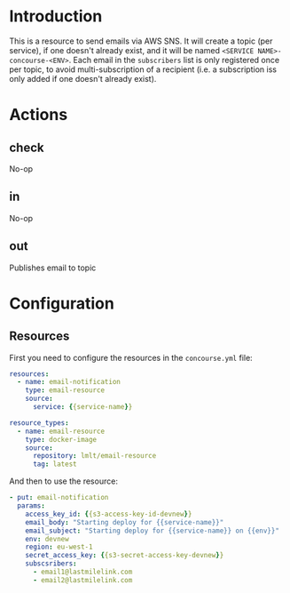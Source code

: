 # Introduction

This is a resource to send emails via AWS SNS. It will create a topic (per service), if one doesn't already exist, and it will be named `<SERVICE NAME>-concourse-<ENV>`. Each email in the `subscribers` list is only registered once per topic, to avoid multi-subscription of a recipient (i.e. a subscription iss only added if one doesn't already exist).

# Actions

## check
No-op

## in
No-op

## out
Publishes email to topic

# Configuration

## Resources
First you need to configure the resources in the `concourse.yml` file: 

```yaml
resources:
  - name: email-notification
    type: email-resource
    source:
      service: {{service-name}}

resource_types:
  - name: email-resource
    type: docker-image
    source:
      repository: lmlt/email-resource
      tag: latest
```


And then to use the resource:

```yaml
- put: email-notification
  params:
    access_key_id: {{s3-access-key-id-devnew}}
    email_body: "Starting deploy for {{service-name}}"
    email_subject: "Starting deploy for {{service-name}} on {{env}}"
    env: devnew
    region: eu-west-1
    secret_access_key: {{s3-secret-access-key-devnew}}
    subscsribers:
      - email1@lastmilelink.com
      - email2@lastmilelink.com
```